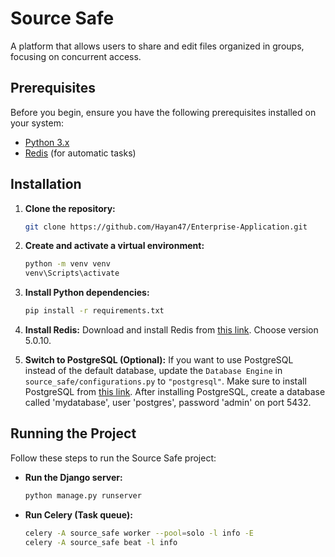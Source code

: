 # Source Safe

A platform that allows users to share and edit files organized in groups, focusing on concurrent access.

## Prerequisites

Before you begin, ensure you have the following prerequisites installed on your system:

- [Python 3.x](https://www.python.org/downloads/)
- [Redis](https://redis.io/download) (for automatic tasks)

## Installation

1. **Clone the repository:**

   ```bash
   git clone https://github.com/Hayan47/Enterprise-Application.git
   ```

2. **Create and activate a virtual environment:**

   ```bash
   python -m venv venv
   venv\Scripts\activate
   ```

3. **Install Python dependencies:**

   ```bash
   pip install -r requirements.txt
   ```

4. **Install Redis:**
   Download and install Redis from [this link](https://github.com/tporadowski/redis/releases).
   Choose version 5.0.10.

5. **Switch to PostgreSQL (Optional):**
   If you want to use PostgreSQL instead of the default database, update the `Database Engine` in `source_safe/configurations.py` to `"postgresql"`. Make sure to install PostgreSQL from [this link](https://www.postgresql.org/download/).
   After installing PostgreSQL, create a database called 'mydatabase', user 'postgres', password 'admin' on port 5432.
   
## Running the Project

Follow these steps to run the Source Safe project:

- **Run the Django server:**

  ```bash
  python manage.py runserver
  ```

- **Run Celery (Task queue):**
  ```bash
  celery -A source_safe worker --pool=solo -l info -E
  celery -A source_safe beat -l info
  ```
